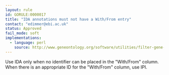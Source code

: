 ```yaml
---
layout: rule
id: GORULE:0000017
title: "IDA annotations must not have a With/From entry"
contact: "edimmer@ebi.ac.uk"
status: Approved
fail_mode: soft
implementations:
  - language: perl
    source: http://www.geneontology.org/software/utilities/filter-gene-association.pl
---
```

Use IDA only when no identifier can be placed in the "With/From" column.
When there is an appropriate ID for the "With/From" column, use IPI.
